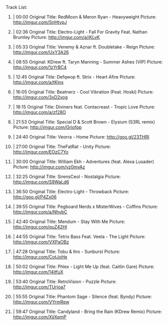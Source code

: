 Track List:

1. | 00:00
Original Title: RedMoon & Meron Ryan - Heavyweight
Picture: http://imgur.com/SnHtvpJ

2. | 02:36
Original Title: Electro-Light - Fall For Gravity Feat. Nathan Brumley
Picture: http://imgur.com/a/iKLvK

3. | 05:33
Original Title: Venemy & Aznar ft. Doubletake - Reign
Picture: http://imgur.com/UxY3A26

4. | 08:55
Original: KDrew ft. Taryn Manning - Summer Ashes (VIP)
Picture: http://imgur.com/1zYrBC4 

5. | 12:45
Original Title: Defqwop ft. Strix - Heart Afire
Picture: http://imgur.com/a/tKjnx

6. | 16:05
Original Title: Beatnerz - Cool Vibration (Feat. Hoski)
Picture: http://imgur.com/3xD2vog

7. | 18:15
Original Title: Diviners feat. Contacreast - Tropic Love
Picture: http://imgur.com/a/zf28O

8. | 21:53
Original Title: Special D & Scott Brown - Elysium (S3RL remix)
Picture: http://imgur.com/Griofpp

9. | 24:40
Original Title: Veorra - Home
Picture: http://goo.gl/23THRI

10. | 27:00
Original Title: TheFatRat - Unity
Picture: http://imgur.com/EOzC7Yo

11. | 30:00
Original Title: William Ekh - Adventures (feat. Alexa Lusader)
Picture: http://imgur.com/vz0mvAz

12. | 32:25
Original Title: SirensCeol - Nostalgia
Picture: http://imgur.com/S9WaLd6

13. | 36:50
Original Title: Electro-Light - Throwback
Picture: http://goo.gl/P4Zx06 

14. | 39:55
Original Title: Pegboard Nerds x MisterWives - Coffins
Picture: http://imgur.com/a/NhybC

15. | 42:40
Original Title: Mendum - Stay With Me
Picture: http://imgur.com/quZ42HI

16. | 44:55
Original Title: Tetrix Bass Feat. Veela - The Light
Picture: http://imgur.com/VXPaOBz

17. | 47:28
Original Title: Tobu & Itro - Sunburst
Picture: http://imgur.com/CotJoHe

18. | 50:02
Original Title: Phlex - Light Me Up (feat. Caitlin Gare)
Picture: http://imgur.com/14itfuX

19. | 53:40
Original Title: RetroVision - Puzzle
Picture: http://imgur.com/TUrjoa7

20. | 55:55
Original Title: Phantom Sage - Silence (feat. Byndy)
Picture: http://imgur.com/VYrmRew

21. | 59:47
Original Title: Candyland - Bring the Rain (KDrew Remix)
Picture: http://imgur.com/XjjXqmP
